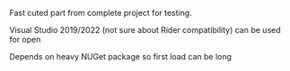 Fast cuted part from complete project for testing.

Visual Studio 2019/2022 (not sure about Rider compatibility) can be used for open

Depends on heavy NUGet package so first load can be long